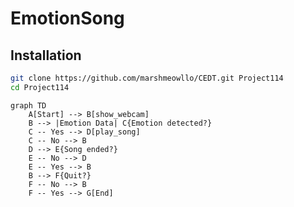 # EmotionSong

## Installation

```bash
git clone https://github.com/marshmeowllo/CEDT.git Project114
cd Project114
```

```mermaid
graph TD
    A[Start] --> B[show_webcam]
    B --> |Emotion Data| C{Emotion detected?}
    C -- Yes --> D[play_song]
    C -- No --> B
    D --> E{Song ended?}
    E -- No --> D
    E -- Yes --> B
    B --> F{Quit?}
    F -- No --> B
    F -- Yes --> G[End]
```